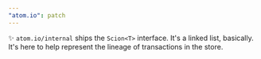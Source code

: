 ```yaml
---
"atom.io": patch
---
```


✨ `atom.io/internal` ships the `Scion<T>` interface. It's a linked list, basically. It's here to help represent the lineage of transactions in the store.

